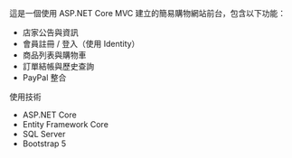 這是一個使用 ASP.NET Core MVC 建立的簡易購物網站前台，包含以下功能：
- 店家公告與資訊
- 會員註冊 / 登入（使用 Identity）
- 商品列表與購物車
- 訂單結帳與歷史查詢
- PayPal 整合

 使用技術
- ASP.NET Core 
- Entity Framework Core
- SQL Server
- Bootstrap 5

